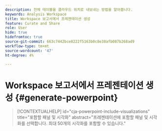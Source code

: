 ```yaml
---
description: 전체 테이블을 클라우드 위치로 내보내는 방법을 알아봅니다.
keywords: Analysis Workspace
title: Workspace 보고서에서 프레젠테이션 생성
feature: Curate and Share
role: User
hide: true
hidefromtoc: true
source-git-commit: 663c7442bce8222f5163b0c8e38afb087b268ad9
workflow-type: tm+mt
source-wordcount: '47'
ht-degree: 4%

---
```


# Workspace 보고서에서 프레젠테이션 생성 {#generate-powerpoint}

<!-- markdownlint-disable MD034 -->

>[!CONTEXTUALHELP]
>id="cja-powerpoint-include-visualizations"
>title="포함할 패널 및 시각화"
>abstract="프레젠테이션에 포함할 패널 및 시각화를 선택합니다. 최대 50개의 시각화를 포함할 수 있습니다."

<!-- markdownlint-enable MD034 -->

